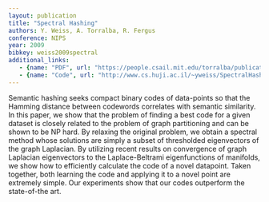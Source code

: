 ```yaml
---
layout: publication
title: "Spectral Hashing"
authors: Y. Weiss, A. Torralba, R. Fergus
conference: NIPS
year: 2009
bibkey: weiss2009spectral
additional_links:
   - {name: "PDF", url: "https://people.csail.mit.edu/torralba/publications/spectralhashing.pdf"}
   - {name: "Code", url: "http://www.cs.huji.ac.il/~yweiss/SpectralHashing/"}
---
```

Semantic hashing seeks compact binary codes of data-points so that the
Hamming distance between codewords correlates with semantic similarity.
In this paper, we show that the problem of finding a best code for a given
dataset is closely related to the problem of graph partitioning and can
be shown to be NP hard. By relaxing the original problem, we obtain a
spectral method whose solutions are simply a subset of thresholded eigenvectors
of the graph Laplacian. By utilizing recent results on convergence
of graph Laplacian eigenvectors to the Laplace-Beltrami eigenfunctions of
manifolds, we show how to efficiently calculate the code of a novel datapoint.
Taken together, both learning the code and applying it to a novel
point are extremely simple. Our experiments show that our codes outperform
the state-of-the art.
